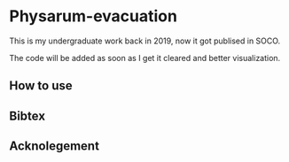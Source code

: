 # Physarum-evacuation

This is my undergraduate work back in 2019, now it got publised in SOCO.

The code will be added as soon as I get it cleared and better visualization.

## How to use

## Bibtex

## Acknolegement
